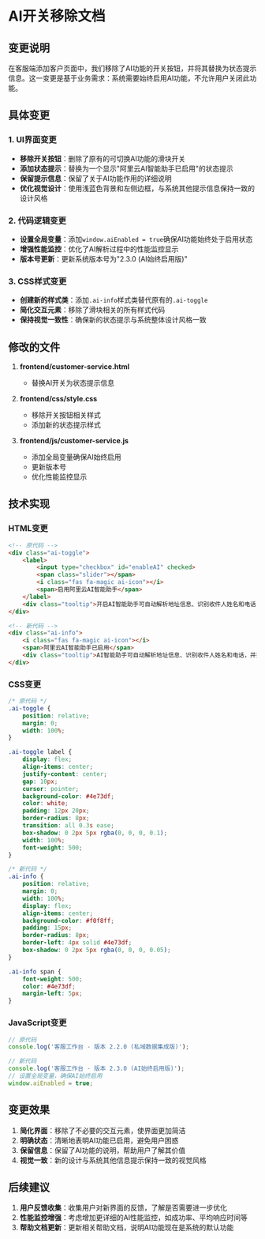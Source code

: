# AI开关移除文档

## 变更说明

在客服端添加客户页面中，我们移除了AI功能的开关按钮，并将其替换为状态提示信息。这一变更是基于业务需求：系统需要始终启用AI功能，不允许用户关闭此功能。

## 具体变更

### 1. UI界面变更

- **移除开关按钮**：删除了原有的可切换AI功能的滑块开关
- **添加状态提示**：替换为一个显示"阿里云AI智能助手已启用"的状态提示
- **保留提示信息**：保留了关于AI功能作用的详细说明
- **优化视觉设计**：使用浅蓝色背景和左侧边框，与系统其他提示信息保持一致的设计风格

### 2. 代码逻辑变更

- **设置全局变量**：添加`window.aiEnabled = true`确保AI功能始终处于启用状态
- **增强性能监控**：优化了AI解析过程中的性能监控显示
- **版本号更新**：更新系统版本号为"2.3.0 (AI始终启用版)"

### 3. CSS样式变更

- **创建新的样式类**：添加`.ai-info`样式类替代原有的`.ai-toggle`
- **简化交互元素**：移除了滑块相关的所有样式代码
- **保持视觉一致性**：确保新的状态提示与系统整体设计风格一致

## 修改的文件

1. **frontend/customer-service.html**
   - 替换AI开关为状态提示信息

2. **frontend/css/style.css**
   - 移除开关按钮相关样式
   - 添加新的状态提示样式

3. **frontend/js/customer-service.js**
   - 添加全局变量确保AI始终启用
   - 更新版本号
   - 优化性能监控显示

## 技术实现

### HTML变更

```html
<!-- 原代码 -->
<div class="ai-toggle">
    <label>
        <input type="checkbox" id="enableAI" checked>
        <span class="slider"></span>
        <i class="fas fa-magic ai-icon"></i>
        <span>启用阿里云AI智能助手</span>
    </label>
    <div class="tooltip">开启AI智能助手可自动解析地址信息、识别收件人姓名和电话，并提供数据校验，帮助您提高录入效率和准确性</div>
</div>

<!-- 新代码 -->
<div class="ai-info">
    <i class="fas fa-magic ai-icon"></i>
    <span>阿里云AI智能助手已启用</span>
    <div class="tooltip">AI智能助手可自动解析地址信息、识别收件人姓名和电话，并提供数据校验，帮助您提高录入效率和准确性</div>
</div>
```

### CSS变更

```css
/* 原代码 */
.ai-toggle {
    position: relative;
    margin: 0;
    width: 100%;
}

.ai-toggle label {
    display: flex;
    align-items: center;
    justify-content: center;
    gap: 10px;
    cursor: pointer;
    background-color: #4e73df;
    color: white;
    padding: 12px 20px;
    border-radius: 8px;
    transition: all 0.3s ease;
    box-shadow: 0 2px 5px rgba(0, 0, 0, 0.1);
    width: 100%;
    font-weight: 500;
}

/* 新代码 */
.ai-info {
    position: relative;
    margin: 0;
    width: 100%;
    display: flex;
    align-items: center;
    background-color: #f0f8ff;
    padding: 15px;
    border-radius: 8px;
    border-left: 4px solid #4e73df;
    box-shadow: 0 2px 5px rgba(0, 0, 0, 0.05);
}

.ai-info span {
    font-weight: 500;
    color: #4e73df;
    margin-left: 5px;
}
```

### JavaScript变更

```javascript
// 原代码
console.log('客服工作台 - 版本 2.2.0 (私域数据集成版)');

// 新代码
console.log('客服工作台 - 版本 2.3.0 (AI始终启用版)');
// 设置全局变量，确保AI始终启用
window.aiEnabled = true;
```

## 变更效果

1. **简化界面**：移除了不必要的交互元素，使界面更加简洁
2. **明确状态**：清晰地表明AI功能已启用，避免用户困惑
3. **保留信息**：保留了AI功能的说明，帮助用户了解其价值
4. **视觉一致**：新的设计与系统其他信息提示保持一致的视觉风格

## 后续建议

1. **用户反馈收集**：收集用户对新界面的反馈，了解是否需要进一步优化
2. **性能监控增强**：考虑增加更详细的AI性能监控，如成功率、平均响应时间等
3. **帮助文档更新**：更新相关帮助文档，说明AI功能现在是系统的默认功能

